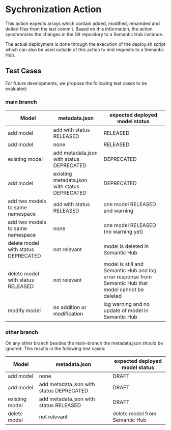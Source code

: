 # Sychronization Action
This action expects arrays which contain added, modified, renamded and delted files from the last commit. Based on this information, the action synchronizes the changes in the Git repository to a Semantic Hub instance. 

The actual deployment is done through the execution of the deploy.sh script which can also be used outside of this action to end requests to a Semantic Hub. 


## Test Cases
For future developments, we propose the following test cases to be evaluated:

### main branch

| Model | metadata.json | expected deployed model status |
----| ---- | ----- |
add model | add with status RELEASED | RELEASED
add model | none | RELEASED
existing model | add metadata.json with status DEPRECATED | DEPRECATED
add model | existing metadata.json with status DEPRECATED | DEPRECATED
add two models to same namespace | add with status RELEASED | one model RELEASED and warning
add two models to same namespace | none | one model RELEASED (no warning yet)
delete model with status DEPRECATED  | not relevant | model is deleted in Semantic Hub 
delete model with status RELEASED | not relevant | model is still and Semantic Hub and log error response from Semantic Hub that model cannot be deleted
modify model | no addition or modification | log warning and no update of model in Semantic Hub

### other branch
On any other branch besides the main-branch the metadata.json should be ignored. This results in the following test cases: 

| Model | metadata.json | expected deployed model status |
----| ---- | ----- |
add model | none | DRAFT
add model | add metadata.json with status DEPRECATED | DRAFT
existing model | add metadata.json with status RELEASED | DRAFT
delete model | not relevant | delete model from Semantic Hub



